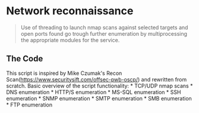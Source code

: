 # Network reconnaissance
> Use of threading to launch nmap scans against selected targets and open ports found go trough further enumeration by multiprocessing the appropriate modules for the service.

## The Code

This script is inspired by Mike Czumak's Recon Scan(https://www.securitysift.com/offsec-pwb-oscp/) and rewritten from scratch.
Basic overview of the script functionality:
	* TCP/UDP nmap scans
	* DNS enumeration
	* HTTP/S enumeration
	* MS-SQL enumeration
	* SSH enumeration
	* SNMP enumeration
	* SMTP enumeration
	* SMB enumeration
	* FTP enumeration